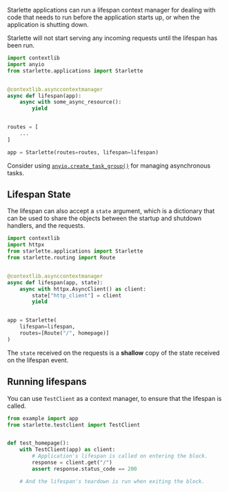 
Starlette applications can run a lifespan context manager for dealing with
code that needs to run before the application starts up, or when the application
is shutting down.

Starlette will not start serving any incoming requests until the lifespan has been run.

```python
import contextlib
import anyio
from starlette.applications import Starlette


@contextlib.asynccontextmanager
async def lifespan(app):
    async with some_async_resource():
        yield


routes = [
    ...
]

app = Starlette(routes=routes, lifespan=lifespan)
```

Consider using [`anyio.create_task_group()`](https://anyio.readthedocs.io/en/stable/tasks.html)
for managing asynchronous tasks.

## Lifespan State

The lifespan can also accept a `state` argument, which is a dictionary
that can be used to share the objects between the startup and shutdown handlers,
and the requests.

```python
import contextlib
import httpx
from starlette.applications import Starlette
from starlette.routing import Route


@contextlib.asynccontextmanager
async def lifespan(app, state):
    async with httpx.AsyncClient() as client:
        state["http_client"] = client
        yield


app = Starlette(
    lifespan=lifespan,
    routes=[Route("/", homepage)]
)
```

The `state` received on the requests is a **shallow** copy of the state received on the
lifespan event.

## Running lifespans

You can use `TestClient` as a context manager, to ensure that the lifespan is called.

```python
from example import app
from starlette.testclient import TestClient


def test_homepage():
    with TestClient(app) as client:
        # Application's lifespan is called on entering the block.
        response = client.get("/")
        assert response.status_code == 200

    # And the lifespan's teardown is run when exiting the block.
```
